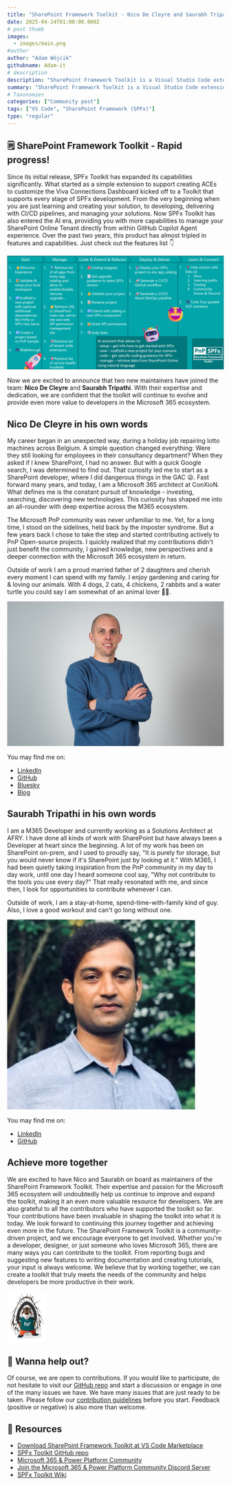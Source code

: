 ```yaml
---
title: "SharePoint Framework Toolkit - Nico De Cleyre and Saurabh Tripathi join maintainers team"
date: 2025-04-24T01:00:00.000Z
# post thumb
images:
  - images/main.png
#author
author: "Adam Wójcik"
githubname: Adam-it
# description
description: "SharePoint Framework Toolkit is a Visual Studio Code extension that aims to boost your productivity in developing and managing SharePoint Framework solutions helping at every stage of your development flow, from setting up your development workspace to deploying a solution straight to your tenant without the need to leave VS Code. Since it's start this VS Code extension started to grow rapidly and in order to allow the product to maintain it's current speed and quality we we are happy to announce that two new maintainers joined the team - Nico De Cleyre and Saurabh Tripathi."
summary: "SharePoint Framework Toolkit is a Visual Studio Code extension that aims to boost your productivity in developing and managing SharePoint Framework solutions helping at every stage of your development flow, from setting up your development workspace to deploying a solution straight to your tenant without the need to leave VS Code. Since it's start this VS Code extension started to grow rapidly and in order to allow the product to maintain it's current speed and quality we we are happy to announce that two new maintainers joined the team - Nico De Cleyre and Saurabh Tripathi."
# Taxonomies
categories: ["Community post"]
tags: ["VS Code", "SharePoint Framework (SPFx)"]
type: "regular"
---
```


## 🗒️ SharePoint Framework Toolkit - Rapid progress!

Since its initial release, SPFx Toolkit has expanded its capabilities significantly. What started as a simple extension to support creating ACEs to customize the Viva Connections Dashboard kicked off to a Toolkit that supports every stage of SPFx development. From the very beginning when you are just learning and creating your solution, to developing, delivering with CI/CD pipelines, and managing your solutions. Now SPFx Toolkit has also entered the AI era, providing you with more capabilities to manage your SharePoint Online Tenant directly from within GitHub Copilot Agent experience. Over the past two years, this product has almost tripled in features and capabilities.
Just check out the features list 👇

![features](images/features.png)

Now we are excited to announce that two new maintainers have joined the team: **Nico De Cleyre** and **Saurabh Tripathi**. With their expertise and dedication, we are confident that the toolkit will continue to evolve and provide even more value to developers in the Microsoft 365 ecosystem.

## Nico De Cleyre in his own words

My career began in an unexpected way, during a holiday job repairing lotto machines across Belgium. A simple question changed everything: Were they still looking for employees in their consultancy department? When they asked if I knew SharePoint, I had no answer. But with a quick Google search, I was determined to find out. That curiosity led me to start as a SharePoint developer, where I did dangerous things in the GAC 😜. Fast forward many years, and today, I am a Microsoft 365 architect at ConXioN. What defines me is the constant pursuit of knowledge - investing, searching, discovering new technologies. This  curiosity has shaped me into an all-rounder with deep expertise across the M365 ecosystem.

The Microsoft PnP community was never unfamiliar to me. Yet, for a long time, I stood on the sidelines, held back by the imposter syndrome. But a few years back I chose to take the step and started contributing actively to PnP Open-source projects. I quickly realized that my contributions didn't just benefit the community, I gained knowledge, new perspectives and a deeper connection with the Microsoft 365 ecosystem in return.

Outside of work I am a proud married father of 2 daughters and cherish every moment I can spend with my family. I enjoy gardening and caring for & loving our animals. With 4 dogs, 2 cats, 4 chickens, 2 rabbits and a water turtle you could say I am somewhat of an animal lover 🤷‍♂️.

![Nico De Cleyre](images/Nico-De-Cleyre.jpg)

You may find me on:

- [LinkedIn](https://www.linkedin.com/in/nicodecleyre)
- [GitHub](https://github.com/nicodecleyre)
- [Bluesky](https://bsky.app/profile/nicodecleyre.bsky.social)
- [Blog](https://www.nicodecleyre.com) 

## Saurabh Tripathi in his own words

I am a M365 Developer and currently working as a Solutions Architect at AFRY. I have done all kinds of work with SharePoint but have always been a Developer at heart since the beginning. A lot of my work has been on SharePoint on-prem, and I used to proudly say, "It is purely for storage, but you would never know if it's SharePoint just by looking at it." 
With M365, I had been quietly taking inspiration from the PnP community in my day to day work, until one day I heard someone cool say, "Why not contribute to the tools you use every day?" That really resonated with me, and since then, I look for opportunities to contribute whenever I can.

Outside of work, I am a stay-at-home, spend-time-with-family kind of guy. Also, I love a good workout and can't go long without one.

![Saurabh Tripathi](images/Saurabh-Tripathi.jpg)

You may find me on:

- [LinkedIn](https://www.linkedin.com/in/saurabh-k-tripathi/)
- [GitHub](https://github.com/saurabh7019)

## Achieve more together

We are excited to have Nico and Saurabh on board as maintainers of the SharePoint Framework Toolkit. Their expertise and passion for the Microsoft 365 ecosystem will undoubtedly help us continue to improve and expand the toolkit, making it an even more valuable resource for developers.
We are also grateful to all the contributors who have supported the toolkit so far. Your contributions have been invaluable in shaping the toolkit into what it is today. We look forward to continuing this journey together and achieving even more in the future.
The SharePoint Framework Toolkit is a community-driven project, and we encourage everyone to get involved. Whether you're a developer, designer, or just someone who loves Microsoft 365, there are many ways you can contribute to the toolkit. From reporting bugs and suggesting new features to writing documentation and creating tutorials, your input is always welcome.
We believe that by working together, we can create a toolkit that truly meets the needs of the community and helps developers be more productive in their work.

![PnP Parker](images/parker-pnp.png)

## 🙋 Wanna help out?

Of course, we are open to contributions. If you would like to participate, do not hesitate to visit our [GitHub repo](https://github.com/pnp/vscode-viva) and start a discussion or engage in one of the many issues we have. We have many issues that are just ready to be taken. Please follow our [contribution guidelines](https://github.com/pnp/vscode-viva/blob/main/contributing.md) before you start.
Feedback (positive or negative) is also more than welcome.

## 🔗 Resources

- [Download SharePoint Framework Toolkit at VS Code Marketplace](https://marketplace.visualstudio.com/items?itemName=m365pnp.viva-connections-toolkit)
- [SPFx Toolkit GitHub repo](https://github.com/pnp/vscode-viva)
- [Microsoft 365 & Power Platform Community](https://pnp.github.io/#home)
- [Join the Microsoft 365 & Power Platform Community Discord Server](https://discord.gg/YtYrav2VGW)
- [SPFx Toolkit Wiki]( https://github.com/pnp/vscode-viva/wiki)
